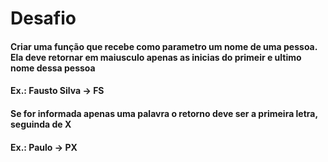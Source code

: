 # Desafio
#### Criar uma função que recebe como parametro um nome de uma pessoa. Ela deve retornar em maiusculo apenas as inicias do primeir e ultimo nome dessa pessoa 
#### Ex.: Fausto Silva -> FS

#### Se for informada apenas uma palavra o retorno deve ser a primeira letra, seguinda de X 
#### Ex.: Paulo -> PX


